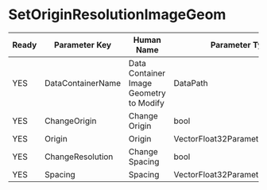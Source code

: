 # SetOriginResolutionImageGeom #

| Ready | Parameter Key | Human Name | Parameter Type | Parameter Class |
|-------|---------------|------------|-----------------|----------------|
| YES | DataContainerName | Data Container Image Geometry to Modify | DataPath | DataGroupSelectionParameter |
| YES | ChangeOrigin | Change Origin | bool | BoolParameter |
| YES | Origin | Origin | VectorFloat32Parameter::ValueType | VectorFloat32Parameter |
| YES | ChangeResolution | Change Spacing | bool | BoolParameter |
| YES | Spacing | Spacing | VectorFloat32Parameter::ValueType | VectorFloat32Parameter |
